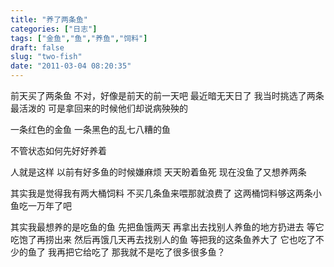```yaml
---
title: "养了两条鱼"
categories: ["日志"]
tags: ["金鱼","鱼","养鱼","饲料"]
draft: false
slug: "two-fish"
date: "2011-03-04 08:20:35"
---
```


前天买了两条鱼
不对，好像是前天的前一天吧
最近暗无天日了
我当时挑选了两条最活泼的
可是拿回来的时候他们却说病殃殃的

一条红色的金鱼
一条黑色的乱七八糟的鱼

不管状态如何先好好养着

人就是这样
以前有好多鱼的时候嫌麻烦
天天盼着鱼死
现在没鱼了又想养两条

其实我是觉得我有两大桶饲料
不买几条鱼来喂那就浪费了
这两桶饲料够这两条小鱼吃一万年了吧

其实我最想养的是吃鱼的鱼
先把鱼饿两天
再拿出去找别人养鱼的地方扔进去
等它吃饱了再捞出来
然后再饿几天再去找别人的鱼
等把我的这条鱼养大了
它也吃了不少的鱼了
我再把它给吃了
那我就不是吃了很多很多鱼？


